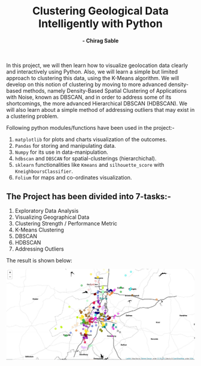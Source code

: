 <h1 align='center'> Clustering Geological Data Intelligently with Python</h1>
<h4 align='center'>- Chirag Sable</h4><br>

In this project, we will then learn how to visualize geolocation data clearly and interactively using Python. Also, we will learn a simple but limited approach to clustering this data, using the K-Means algorithm. We will develop on this notion of clustering by moving to more advanced density-based methods, namely Density-Based Spatial Clustering of Applications with Noise, known as DBSCAN, and in order to address some of its shortcomings, the more advanced Hierarchical DBSCAN (HDBSCAN). We will also learn about a simple method of addressing outliers that may exist in a clustering problem.

Following python modules/functions have been used in the project:-
1. `matplotlib` for plots and charts visualization of the outcomes.
2. `Pandas` for storing and manipulating data.
3. `Numpy` for its use in data-manipulation.
4. `hdbscan` and `DBSCAN` for spatial-clusterings (hierarchichal).
5. `sklearn` functionalities like `Kmeans` and `silhouette_score` with `KneighboursClassifier`.
6. `Folium` for maps and co-ordinates visualization.

<h2>The Project has been divided into 7-tasks:- </h2>

1. Exploratory Data Analysis
2. Visualizing Geographical Data
3. Clustering Strength / Performance Metric
4. K-Means Clustering
5. DBSCAN
6. HDBSCAN
7. Addressing Outliers

The result is shown below:

<img src="Images/kmeans_70.JPG">
